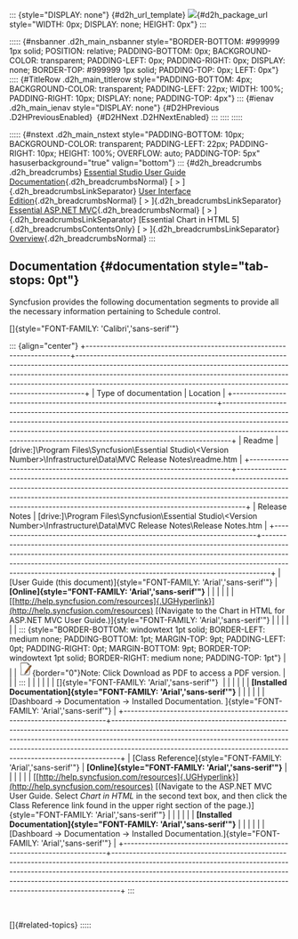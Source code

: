 ::: {style="DISPLAY: none"}
[](ms-xhelp:///?Id=d2h_url_template){#d2h_url_template} ![](!package_url!){#d2h_package_url style="WIDTH: 0px; DISPLAY: none; HEIGHT: 0px"}
:::

::::: {#nsbanner .d2h_main_nsbanner style="BORDER-BOTTOM: #999999 1px solid; POSITION: relative; PADDING-BOTTOM: 0px; BACKGROUND-COLOR: transparent; PADDING-LEFT: 0px; PADDING-RIGHT: 0px; DISPLAY: none; BORDER-TOP: #999999 1px solid; PADDING-TOP: 0px; LEFT: 0px"}
:::: {#TitleRow .d2h_main_titlerow style="PADDING-BOTTOM: 4px; BACKGROUND-COLOR: transparent; PADDING-LEFT: 22px; WIDTH: 100%; PADDING-RIGHT: 10px; DISPLAY: none; PADDING-TOP: 4px"}
::: {#ienav .d2h_main_ienav style="DISPLAY: none"}
[](ms-xhelp:///?Id=6279dcdb-4c7c-4728-844e-52c67f0ff473){#D2HPrevious .D2HPreviousEnabled}  [](ms-xhelp:///?Id=7bf30603-8f1c-4b85-a33c-79d985a28d31){#D2HNext .D2HNextEnabled}
:::
::::
:::::

::::: {#nstext .d2h_main_nstext style="PADDING-BOTTOM: 10px; BACKGROUND-COLOR: transparent; PADDING-LEFT: 22px; PADDING-RIGHT: 10px; HEIGHT: 100%; OVERFLOW: auto; PADDING-TOP: 5px" hasuserbackground="true" valign="bottom"}
::: {#d2h_breadcrumbs .d2h_breadcrumbs}
[Essential Studio User Guide Documentation](ms-xhelp:///?Id=12457748-09e3-4d74-a240-8e049cedf030){.d2h_breadcrumbsNormal} [ \> ]{.d2h_breadcrumbsLinkSeparator} [User Interface Edition](ms-xhelp:///?Id=c29296b7-531c-413b-a0ec-488ca1f7f669){.d2h_breadcrumbsNormal} [ \> ]{.d2h_breadcrumbsLinkSeparator} [Essential ASP.NET MVC](ms-xhelp:///?Id=4b14e7d1-65c4-4f67-b1aa-2c37709905a5){.d2h_breadcrumbsNormal} [ \> ]{.d2h_breadcrumbsLinkSeparator} [Essential Chart in HTML 5]{.d2h_breadcrumbsContentsOnly} [ \> ]{.d2h_breadcrumbsLinkSeparator} [Overview](ms-xhelp:///?Id=92f528ad-fdef-40ea-a0a7-1b6add0991d0){.d2h_breadcrumbsNormal}
:::

## Documentation {#documentation style="tab-stops: 0pt"}

Syncfusion provides the following documentation segments to provide all the necessary information pertaining to Schedule control.

[]{style="FONT-FAMILY: 'Calibri','sans-serif'"} 

::: {align="center"}
+-------------------------------------------------------------------------+--------------------------------------------------------------------------------------------------------------------------------------------------------------------------------------------------------------------------------------------------------------------------------------------------------------------------+
| Type of documentation                                                   | Location                                                                                                                                                                                                                                                                                                                 |
+-------------------------------------------------------------------------+--------------------------------------------------------------------------------------------------------------------------------------------------------------------------------------------------------------------------------------------------------------------------------------------------------------------------+
| Readme                                                                  | \[drive:\]\\Program Files\\Syncfusion\\Essential Studio\\\<Version Number\>\\Infrastructure\\Data\\MVC Release Notes\\readme.htm                                                                                                                                                                                         |
+-------------------------------------------------------------------------+--------------------------------------------------------------------------------------------------------------------------------------------------------------------------------------------------------------------------------------------------------------------------------------------------------------------------+
| Release Notes                                                           | \[drive:\]\\Program Files\\Syncfusion\\Essential Studio\\\<Version Number\>\\Infrastructure\\Data\\MVC Release Notes\\Release Notes.htm                                                                                                                                                                                  |
+-------------------------------------------------------------------------+--------------------------------------------------------------------------------------------------------------------------------------------------------------------------------------------------------------------------------------------------------------------------------------------------------------------------+
| [User Guide (this document)]{style="FONT-FAMILY: 'Arial','sans-serif'"} | **[Online]{style="FONT-FAMILY: 'Arial','sans-serif'"}**                                                                                                                                                                                                                                                                  |
|                                                                         |                                                                                                                                                                                                                                                                                                                          |
|                                                                         | [[http://help.syncfusion.com/resources]{.UGHyperlink}](http://help.syncfusion.com/resources) [(Navigate to the Chart in HTML for ASP.NET MVC User Guide.)]{style="FONT-FAMILY: 'Arial','sans-serif'"}                                                                                                                    |
|                                                                         |                                                                                                                                                                                                                                                                                                                          |
|                                                                         | ::: {style="BORDER-BOTTOM: windowtext 1pt solid; BORDER-LEFT: medium none; PADDING-BOTTOM: 1pt; MARGIN-TOP: 9pt; PADDING-LEFT: 0pt; PADDING-RIGHT: 0pt; MARGIN-BOTTOM: 9pt; BORDER-TOP: windowtext 1pt solid; BORDER-RIGHT: medium none; PADDING-TOP: 1pt"}                                                              |
|                                                                         | ![](ImagesExt/image106_5.jpg){border="0"}Note: Click Download as PDF to access a PDF version.                                                                                                                                                                                                                            |
|                                                                         | :::                                                                                                                                                                                                                                                                                                                      |
|                                                                         |                                                                                                                                                                                                                                                                                                                          |
|                                                                         | []{style="FONT-FAMILY: 'Arial','sans-serif'"}                                                                                                                                                                                                                                                                            |
|                                                                         |                                                                                                                                                                                                                                                                                                                          |
|                                                                         | **[Installed Documentation]{style="FONT-FAMILY: 'Arial','sans-serif'"}**                                                                                                                                                                                                                                                 |
|                                                                         |                                                                                                                                                                                                                                                                                                                          |
|                                                                         | [Dashboard -\> Documentation -\> Installed Documentation. ]{style="FONT-FAMILY: 'Arial','sans-serif'"}                                                                                                                                                                                                                   |
+-------------------------------------------------------------------------+--------------------------------------------------------------------------------------------------------------------------------------------------------------------------------------------------------------------------------------------------------------------------------------------------------------------------+
| [Class Reference]{style="FONT-FAMILY: 'Arial','sans-serif'"}            | **[Online]{style="FONT-FAMILY: 'Arial','sans-serif'"}**                                                                                                                                                                                                                                                                  |
|                                                                         |                                                                                                                                                                                                                                                                                                                          |
|                                                                         | [[http://help.syncfusion.com/resources]{.UGHyperlink}](http://help.syncfusion.com/resources) [(Navigate to the ASP.NET MVC User Guide. Select *Chart in HTML* in the second text box, and then click the Class Reference link found in the upper right section of the page.)]{style="FONT-FAMILY: 'Arial','sans-serif'"} |
|                                                                         |                                                                                                                                                                                                                                                                                                                          |
|                                                                         | **[Installed Documentation]{style="FONT-FAMILY: 'Arial','sans-serif'"}**                                                                                                                                                                                                                                                 |
|                                                                         |                                                                                                                                                                                                                                                                                                                          |
|                                                                         | [Dashboard -\> Documentation -\> Installed Documentation.]{style="FONT-FAMILY: 'Arial','sans-serif'"}                                                                                                                                                                                                                    |
+-------------------------------------------------------------------------+--------------------------------------------------------------------------------------------------------------------------------------------------------------------------------------------------------------------------------------------------------------------------------------------------------------------------+
:::

 

[]{#related-topics}
:::::
